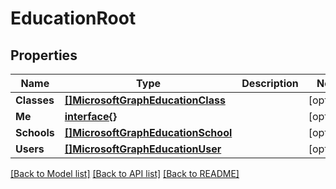 # EducationRoot

## Properties

Name | Type | Description | Notes
------------ | ------------- | ------------- | -------------
**Classes** | [**[]MicrosoftGraphEducationClass**](microsoft.graph.educationClass.md) |  | [optional] 
**Me** | [**interface{}**](.md) |  | [optional] 
**Schools** | [**[]MicrosoftGraphEducationSchool**](microsoft.graph.educationSchool.md) |  | [optional] 
**Users** | [**[]MicrosoftGraphEducationUser**](microsoft.graph.educationUser.md) |  | [optional] 

[[Back to Model list]](../README.md#documentation-for-models) [[Back to API list]](../README.md#documentation-for-api-endpoints) [[Back to README]](../README.md)


